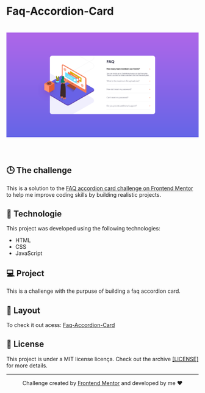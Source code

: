 # Faq-Accordion-Card

<h1 align="center">
  <img alt="Faq-Accordion-Card" title="Faq-Accordion-Card" src="https://github.com/gustavodev1998/Faq-Accordion-Card/blob/c21e67cbd6d52415deee5e4872a52f34a8261df6/images/FAQ.png" width="820px" />
</h1>

<br>

## 🕒 The challenge
This is a solution to the [FAQ accordion card challenge on Frontend Mentor](https://www.frontendmentor.io/challenges/faq-accordion-card-XlyjD0Oam) to help me improve coding skills by building realistic projects.

## 🚀 Technologie

This project was developed using the following technologies:

- HTML
- CSS
- JavaScript

## 💻 Project

This is a challenge with the purpuse of building a faq accordion card.

## 🔖 Layout
To check it out acess: <a target="_blank" href="https://gustavodev1998.github.io/Faq-Accordion-Card/">Faq-Accordion-Card</a>

## :memo: License

This project is under a MIT license licença. Check out the archive
<a href=https://github.com/gustavodev1998/Faq-Accordion-Card/blob/c21e67cbd6d52415deee5e4872a52f34a8261df6/LICENSE>[LICENSE]</a> for more details.

---

<p align="center"> Challenge created by <a href="https://www.frontendmentor.io">Frontend Mentor</a> and developed by me ♥ </span>
